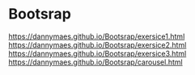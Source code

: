 # Bootsrap
https://dannymaes.github.io/Bootsrap/exersice1.html
https://dannymaes.github.io/Bootsrap/exersice2.html
https://dannymaes.github.io/Bootsrap/exersice3.html
https://dannymaes.github.io/Bootsrap/carousel.html
